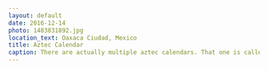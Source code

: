 ```yaml
---
layout: default
date: 2016-12-14
photo: 1483831892.jpg
location_text: Oaxaca Ciudad, Mexico
title: Aztec Calendar
caption: There are actually multiple aztec calendars. That one is called 'tonalpohualli' and in order to know what day is today you actually need 2 wheels with numbers and other symbols!
---
```

